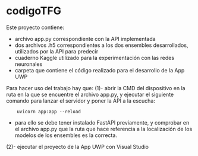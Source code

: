 # codigoTFG

Este proyecto contiene:
- archivo app.py correspondiente con la API implementada
- dos archivos .h5 correspondientes a los dos ensembles desarrollados, utilizados por la API para predecir
- cuaderno Kaggle utilizado para la experimentación con las redes neuronales
- carpeta que contiene el código realizado para el desarrollo de la App UWP

Para hacer uso del trabajo hay que:
(1)- abrir la CMD del dispositivo en la ruta en la que se encuentre el archivo app.py, y ejecutar el siguiente comando para lanzar el servidor y poner la API a la escucha: 
	
		uvicorn app:app --reload

   - para ello se debe tener instalado FastAPI previamente, y comprobar en el archivo app.py que la ruta que hace referencia a la localización de los modelos de los ensembles es la correcta.

(2)- ejecutar el proyecto de la App UWP con Visual Studio
